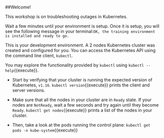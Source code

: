 ##Welcome! 

This workshop is on troubleshooting outages in Kubernetes.

Wait a few minutes until your environment is setup. Once it is setup, you will see the following message in your terminal:`OK, the training environment is installed and ready to go.`

This is your development environment. A 2 nodes Kubernetes cluster was created and configured for you. You can access the Kubernetes API using the command line client, `kubectl`. 

You may explore the functionality provided by `kubectl` using `kubectl --help`{{execute}}.

* Start by verifying that your cluster is running the expected version of Kubernetes, `v1.16`. `kubectl version`{{execute}} prints the client and server versions.

* Make sure that all the nodes in your cluster are in `Ready` state. If your nodes are `NotReady`, wait a few seconds and try again until they become `Ready`. `kubectl get nodes`{{execute}} prints a list of the nodes in your cluster.

* Then, take a look at the pods running the control plane:
`kubectl get pods -n kube-system`{{execute}}